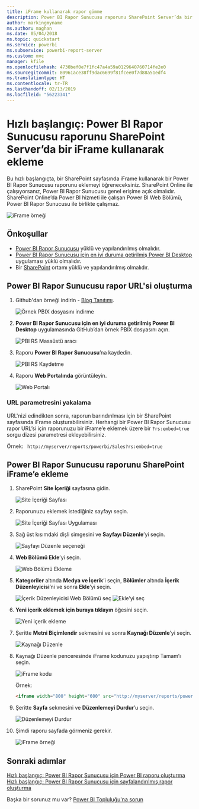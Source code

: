 ```yaml
---
title: iFrame kullanarak rapor gömme
description: Power BI Rapor Sunucusu raporunu SharePoint Server’da bir iFrame’e ekleme
author: markingmyname
ms.author: maghan
ms.date: 05/04/2018
ms.topic: quickstart
ms.service: powerbi
ms.subservice: powerbi-report-server
ms.custom: mvc
manager: kfile
ms.openlocfilehash: 4730bef0e7f1fc47a4a59a0129640760714fe2e0
ms.sourcegitcommit: 80961ace38ff9dac6699f81fcee0f7d88a51edf4
ms.translationtype: HT
ms.contentlocale: tr-TR
ms.lasthandoff: 02/13/2019
ms.locfileid: "56223341"
---
```

# <a name="quickstart-embed-a-power-bi-report-server-report-using-an-iframe-in-sharepoint-server"></a>Hızlı başlangıç: Power BI Rapor Sunucusu raporunu SharePoint Server’da bir iFrame kullanarak ekleme

Bu hızlı başlangıçta, bir SharePoint sayfasında iFrame kullanarak bir Power BI Rapor Sunucusu raporunu eklemeyi öğreneceksiniz. SharePoint Online ile çalışıyorsanız, Power BI Rapor Sunucusu genel erişime açık olmalıdır. SharePoint Online’da Power BI hizmeti ile çalışan Power BI Web Bölümü, Power BI Rapor Sunucusu ile birlikte çalışmaz. 

![iFrame örneği](media/quickstart-embed/quickstart_embed_01.png)
## <a name="prerequisites"></a>Önkoşullar
* [Power BI Rapor Sunucusu](https://powerbi.microsoft.com/report-server/) yüklü ve yapılandırılmış olmalıdır.
* [Power BI Rapor Sunucusu için en iyi duruma getirilmiş Power BI Desktop](install-powerbi-desktop.md) uygulaması yüklü olmalıdır.
* Bir [SharePoint](https://docs.microsoft.com/sharepoint/install/install) ortamı yüklü ve yapılandırılmış olmalıdır.

## <a name="creating-the-power-bi-report-server-report-url"></a>Power BI Rapor Sunucusu rapor URL'si oluşturma

1. Github'dan örneği indirin - [Blog Tanıtımı](https://github.com/Microsoft/powerbi-desktop-samples).

    ![Örnek PBIX dosyasını indirme](media/quickstart-embed/quickstart_embed_14.png)

2. **Power BI Rapor Sunucusu için en iyi duruma getirilmiş Power BI Desktop** uygulamasında GitHub’dan örnek PBIX dosyasını açın.

    ![PBI RS Masaüstü aracı](media/quickstart-embed/quickstart_embed_02.png)

3. Raporu **Power BI Rapor Sunucusu**’na kaydedin. 

    ![PBI RS Kaydetme](media/quickstart-embed/quickstart_embed_03.png)

4. Raporu **Web Portalında** görüntüleyin.

    ![Web Portalı](media/quickstart-embed/quickstart_embed_04.png)

### <a name="capturing-the-url-parameter"></a>URL parametresini yakalama

URL'nizi edindikten sonra, raporun barındırılması için bir SharePoint sayfasında iFrame oluşturabilirsiniz. Herhangi bir Power BI Rapor Sunucusu rapor URL’si için raporunuzu bir iFrame’e eklemek üzere bir `?rs:embed=true` sorgu dizesi parametresi ekleyebilirsiniz. 

   Örnek:
    ``` 
    http://myserver/reports/powerbi/Sales?rs:embed=true
    ```
## <a name="embedding-a-power-bi-report-server-report-in-a-sharepoint-iframe"></a>Power BI Rapor Sunucusu raporunu SharePoint iFrame’e ekleme

1. SharePoint **Site İçeriği** sayfasına gidin.

    ![Site İçeriği Sayfası](media/quickstart-embed/quickstart_embed_05.png)

2. Raporunuzu eklemek istediğiniz sayfayı seçin.

    ![Site İçeriği Sayfası Uygulaması](media/quickstart-embed/quickstart_embed_06.png)

3. Sağ üst kısımdaki dişli simgesini ve **Sayfayı Düzenle**’yi seçin.

    ![Sayfayı Düzenle seçeneği](media/quickstart-embed/quickstart_embed_07.png)

4. **Web Bölümü Ekle**’yi seçin.

    ![Web Bölümü Ekleme](media/quickstart-embed/quickstart_embed_08.png)

5. **Kategoriler** altında **Medya ve İçerik**’i seçin, **Bölümler** altında **İçerik Düzenleyicisi**’ni ve sonra **Ekle**’yi seçin.

    ![İçerik Düzenleyicisi Web Bölümü seç](media/quickstart-embed/quickstart_embed_09.png) ![Ekle’yi seç](media/quickstart-embed/quickstart_embed_091.png)

6. **Yeni içerik eklemek için buraya tıklayın** öğesini seçin.

    ![Yeni içerik ekleme](media/quickstart-embed/quickstart_embed_10.png)

7. Şeritte **Metni Biçimlendir** sekmesini ve sonra **Kaynağı Düzenle**’yi seçin.

     ![Kaynağı Düzenle](media/quickstart-embed/quickstart_embed_11.png)

8. Kaynağı Düzenle penceresinde iFrame kodunuzu yapıştırıp Tamam’ı seçin.

    ![iFrame kodu](media/quickstart-embed/quickstart_embed_12.png)

     Örnek:
     ```html
     <iframe width="800" height="600" src="http://myserver/reports/powerbi/Sales?rs:embed=true" frameborder="0" allowFullScreen="true"></iframe>
     ```

9. Şeritte **Sayfa** sekmesini ve **Düzenlemeyi Durdur**’u seçin.

    ![Düzenlemeyi Durdur](media/quickstart-embed/quickstart_embed_13.png)

10. Şimdi raporu sayfada görmeniz gerekir.

    ![iFrame örneği](media/quickstart-embed/quickstart_embed_01.png)

## <a name="next-steps"></a>Sonraki adımlar

[Hızlı başlangıç: Power BI Rapor Sunucusu için Power BI raporu oluşturma](quickstart-create-powerbi-report.md)  
[Hızlı başlangıç: Power BI Rapor Sunucusu için sayfalandırılmış rapor oluşturma](quickstart-create-paginated-report.md)  

Başka bir sorunuz mu var? [Power BI Topluluğu'na sorun](https://community.powerbi.com/) 